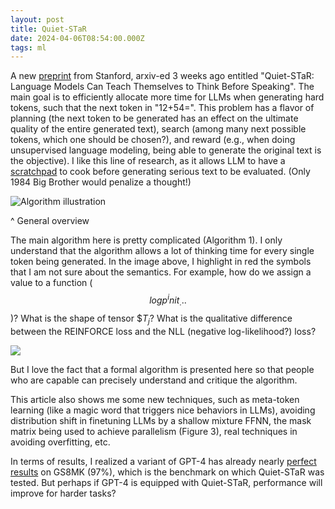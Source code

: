 ```yaml
---
layout: post
title: Quiet-STaR
date: 2024-04-06T08:54:00.000Z
tags: ml
---
```

A new [preprint](http://arxiv.org/abs/2403.09629) from Stanford, arxiv-ed 3 weeks ago entitled "Quiet-STaR: Language Models Can Teach Themselves to Think Before Speaking". The main goal is to efficiently allocate more time for LLMs when generating hard tokens, such that the next token in "12+54=". This problem has a flavor of planning (the next token to be generated has an effect on the ultimate quality of the entire generated text), search (among many next possible tokens, which one should be chosen?), and reward (e.g., when doing unsupervised language modeling, being able to generate the original text is the objective). I like this line of research, as it allows LLM to have a [scratchpad](<{%post_url 2024-01-21-chain-of-thought%}>) to cook before generating serious text to be evaluated. (Only 1984 Big Brother would penalize a thought!)

![](/assets/uploads/screenshot-2024-04-06-at-8.57.50 am.png "Algorithm illustration")

^ General overview

The main algorithm here is pretty complicated (Algorithm 1). I only understand that the algorithm allows a lot of thinking time for every single token being generated. In the image above, I highlight in red the symbols that I am not sure about the semantics. For example, how do we assign a value to a function ($$log p^init_...$$)? What is the shape of tensor $$T_j$? What is the qualitative difference between the REINFORCE loss and the NLL (negative log-likelihood?) loss?



![](/assets/uploads/screenshot-2024-04-06-at-2.15.45 pm.png)

But I love the fact that a formal algorithm is presented here so that people who are capable can precisely understand and critique the algorithm.

This article also shows me some new techniques, such as meta-token learning (like a magic word that triggers nice behaviors in LLMs), avoiding distribution shift in finetuning LLMs by a shallow mixture FFNN, the mask matrix being used to achieve parallelism (Figure 3), real techniques in avoiding overfitting, etc.

In terms of results, I realized a variant of GPT-4 has already nearly [perfect results](https://paperswithcode.com/sota/arithmetic-reasoning-on-gsm8k) on GS8MK (97%), which is the benchmark on which Quiet-STaR was tested. But perhaps if GPT-4 is equipped with Quiet-STaR, performance will improve for harder tasks?

